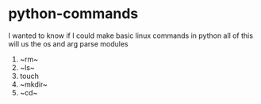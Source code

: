 # python-commands
I wanted to know if I could make basic linux commands in python
all of this will us the os and arg parse modules
1. ~rm~
2. ~ls~ 
3. touch
4. ~mkdir~
5. ~cd~
